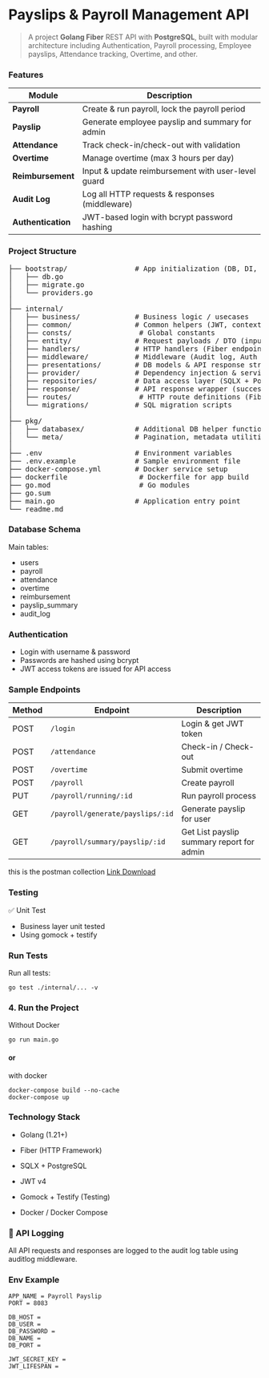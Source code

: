 # Payslips & Payroll Management API

> A project **Golang Fiber** REST API with **PostgreSQL**, built with modular architecture including Authentication, Payroll processing, Employee payslips, Attendance tracking, Overtime, and other.


### Features
> 
| Module             | Description                                        |
| ------------------ | -------------------------------------------------- |
| **Payroll**        | Create & run payroll, lock the payroll period      |
| **Payslip**        | Generate employee payslip and summary for admin    |
| **Attendance**     | Track check-in/check-out with validation           |
| **Overtime**       | Manage overtime (max 3 hours per day)              |
| **Reimbursement**  | Input & update reimbursement with user-level guard |
| **Audit Log**      | Log all HTTP requests & responses (middleware)     |
| **Authentication** | JWT-based login with bcrypt password hashing       |

### Project Structure
<pre>
├── bootstrap/                # App initialization (DB, DI, Migrations)
│   ├── db.go
│   ├── migrate.go
│   └── providers.go
│
├── internal/                 
│   ├── business/             # Business logic / usecases
│   ├── common/               # Common helpers (JWT, context, bcrypt, etc.)
│   ├── consts/                # Global constants
│   ├── entity/               # Request payloads / DTO (input layer)
│   ├── handlers/             # HTTP handlers (Fiber endpoints)
│   ├── middleware/           # Middleware (Audit log, Auth guard)
│   ├── presentations/        # DB models & API response structures
│   ├── provider/             # Dependency injection & service registry
│   ├── repositories/         # Data access layer (SQLX + PostgreSQL)
│   ├── response/             # API response wrapper (success / error)
│   ├── routes/                # HTTP route definitions (Fiber)
│   └── migrations/           # SQL migration scripts
│
├── pkg/                      
│   ├── databasex/            # Additional DB helper functions
│   └── meta/                 # Pagination, metadata utilities
│
├── .env                      # Environment variables
├── .env.example              # Sample environment file
├── docker-compose.yml        # Docker service setup
├── dockerfile                 # Dockerfile for app build
├── go.mod                     # Go modules
├── go.sum                     
├── main.go                   # Application entry point
└── readme.md                 
</pre>

### Database Schema
Main tables:
* users
* payroll
* attendance
* overtime
* reimbursement
* payslip_summary
* audit_log

### Authentication
* Login with username & password
* Passwords are hashed using bcrypt
* JWT access tokens are issued for API access

### Sample Endpoints
| Method | Endpoint               | Description                |
| ------ | ---------------------- | -------------------------- |
| POST   | `/login`               | Login & get JWT token      |
| POST   | `/attendance`          | Check-in / Check-out       |
| POST   | `/overtime`            | Submit overtime            |
| POST   | `/payroll`             | Create payroll             |
| PUT    | `/payroll/running/:id` | Run payroll process        |
| GET    | `/payroll/generate/payslips/:id` | Generate payslip for user  |
| GET    | `/payroll/summary/payslip/:id` | Get List payslip summary report for admin |

this is the postman collection 
[Link Download](https://drive.google.com/drive/folders/1iH-8LSI9sTK90nx7k8IlPpeBDlHseTvC?usp=sharing)


### Testing
✅ Unit Test
* Business layer unit tested
* Using gomock + testify

### Run Tests
Run all tests:
```
go test ./internal/... -v
```

### 4. Run the Project
Without Docker
```
go run main.go
```
#### or
with docker
```
docker-compose build --no-cache
docker-compose up
```

### Technology Stack
* Golang (1.21+)

* Fiber (HTTP Framework)

* SQLX + PostgreSQL

* JWT v4

* Gomock + Testify (Testing)

* Docker / Docker Compose

### 📄 API Logging
All API requests and responses are logged to the audit log table using auditlog middleware.

### Env Example
```
APP_NAME = Payroll Payslip
PORT = 8083

DB_HOST = 
DB_USER = 
DB_PASSWORD = 
DB_NAME = 
DB_PORT = 

JWT_SECRET_KEY = 
JWT_LIFESPAN = 
```